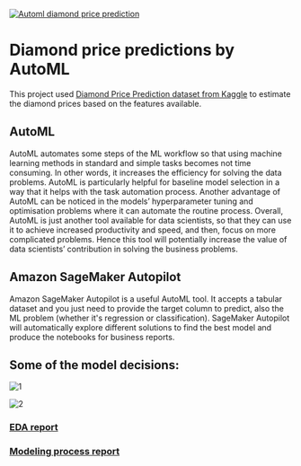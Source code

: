 [![Automl diamond price prediction](https://github.com/bkenan/diamond-price-automl/actions/workflows/main.yml/badge.svg)](https://github.com/bkenan/diamond-price-automl/actions/workflows/main.yml)

# Diamond price predictions by AutoML

This project used [Diamond Price Prediction dataset from Kaggle](https://www.kaggle.com/datasets/shubhankitsirvaiya06/diamond-price-prediction) to estimate the diamond prices based on the features available. 

## AutoML

AutoML automates some steps of the ML workflow so that using machine learning methods in standard and simple tasks becomes not time consuming. In other words, it increases the efficiency for solving the data problems. AutoML is particularly helpful for baseline model selection in a way that it helps with the task automation process. Another advantage of AutoML can be noticed in the models’ hyperparameter tuning and optimisation problems where it can automate the routine process. Overall, AutoML is just another tool available for data scientists, so that they can use it to achieve increased productivity and speed, and then, focus on more complicated problems. Hence this tool will potentially increase the value of data scientists’ contribution in solving the business problems. 

## Amazon SageMaker Autopilot

Amazon SageMaker Autopilot is a useful AutoML tool. It accepts a tabular dataset and you just need to provide the target column to predict, also the ML problem (whether it's regression or classification). SageMaker Autopilot will automatically explore different solutions to find the best model and produce the notebooks for business reports.

## Some of the model decisions:

![1](https://user-images.githubusercontent.com/53462948/177208350-e479a8cc-10bf-4ec6-aeb5-48c26011504b.png)

![2](https://user-images.githubusercontent.com/53462948/177208355-5861e366-68c7-4628-a61b-b9eec89ad3d4.png)

### [EDA report](https://github.com/bkenan/diamond-price-automl/blob/a4846b45067ff9f5b94536e655d2aa5d30925cd0/Notebooks/SageMakerAutopilotDataExplorationNotebook.ipynb)

### [Modeling process report](https://github.com/bkenan/diamond-price-automl/blob/a4846b45067ff9f5b94536e655d2aa5d30925cd0/Notebooks/SageMakerAutopilotCandidateDefinitionNotebook.ipynb)
